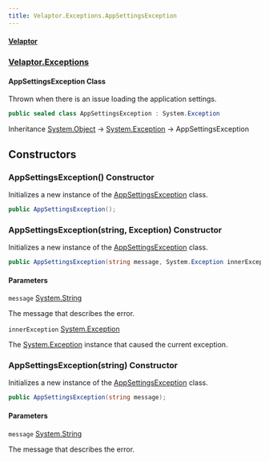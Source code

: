 ```yaml
---
title: Velaptor.Exceptions.AppSettingsException
---
```


#### [Velaptor](Namespaces.md 'Velaptor Namespaces')
### [Velaptor.Exceptions](Velaptor.Exceptions.md 'Velaptor.Exceptions')

#### AppSettingsException Class

Thrown when there is an issue loading the application settings.

```csharp
public sealed class AppSettingsException : System.Exception
```

Inheritance [System.Object](https://docs.microsoft.com/en-us/dotnet/api/System.Object 'System.Object') → [System.Exception](https://docs.microsoft.com/en-us/dotnet/api/System.Exception 'System.Exception') → AppSettingsException
## Constructors

<a name='Velaptor.Exceptions.AppSettingsException.AppSettingsException()'></a>

### AppSettingsException() Constructor

Initializes a new instance of the [AppSettingsException](Velaptor.Exceptions.AppSettingsException.md 'Velaptor.Exceptions.AppSettingsException') class.

```csharp
public AppSettingsException();
```

<a name='Velaptor.Exceptions.AppSettingsException.AppSettingsException(string,System.Exception)'></a>

### AppSettingsException(string, Exception) Constructor

Initializes a new instance of the [AppSettingsException](Velaptor.Exceptions.AppSettingsException.md 'Velaptor.Exceptions.AppSettingsException') class.

```csharp
public AppSettingsException(string message, System.Exception innerException);
```
#### Parameters

<a name='Velaptor.Exceptions.AppSettingsException.AppSettingsException(string,System.Exception).message'></a>

`message` [System.String](https://docs.microsoft.com/en-us/dotnet/api/System.String 'System.String')

The message that describes the error.

<a name='Velaptor.Exceptions.AppSettingsException.AppSettingsException(string,System.Exception).innerException'></a>

`innerException` [System.Exception](https://docs.microsoft.com/en-us/dotnet/api/System.Exception 'System.Exception')

The [System.Exception](https://docs.microsoft.com/en-us/dotnet/api/System.Exception 'System.Exception') instance that caused the current exception.

<a name='Velaptor.Exceptions.AppSettingsException.AppSettingsException(string)'></a>

### AppSettingsException(string) Constructor

Initializes a new instance of the [AppSettingsException](Velaptor.Exceptions.AppSettingsException.md 'Velaptor.Exceptions.AppSettingsException') class.

```csharp
public AppSettingsException(string message);
```
#### Parameters

<a name='Velaptor.Exceptions.AppSettingsException.AppSettingsException(string).message'></a>

`message` [System.String](https://docs.microsoft.com/en-us/dotnet/api/System.String 'System.String')

The message that describes the error.